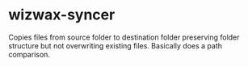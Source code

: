 # wizwax-syncer
Copies files from source folder to destination folder preserving folder structure but not overwriting existing files.  Basically does a path comparison.
